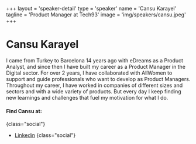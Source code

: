 +++
layout = 'speaker-detail'
type = 'speaker'
name = 'Cansu Karayel'
tagline = 'Product Manager at Tech93'
image = 'img/speakers/cansu.jpeg'
+++

# Cansu Karayel
I came from Turkey to Barcelona 14 years ago with eDreams as a Product Analyst, and since then I have built my career as a Product Manager in the Digital sector.
For over 2 years, I have collaborated with AllWomen to support and guide professionals who want to develop as Product Managers.
Throughout my career, I have worked in companies of different sizes and sectors and with a wide variety of products. But every day I keep finding new learnings and challenges that fuel my motivation for what I do.

#### Find Cansu at:
{class="social"}
* [Linkedin](https://www.linkedin.com/in/cansukarayel/)
  {class="social"}